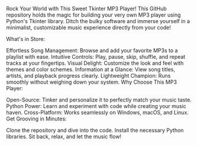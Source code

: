 Rock Your World with This Sweet Tkinter MP3 Player!
This GitHub repository holds the magic for building your very own MP3 player using Python's Tkinter library. Ditch the bulky software and immerse yourself in a minimalist, customizable music experience directly from your code!

What's in Store:

Effortless Song Management: Browse and add your favorite MP3s to a playlist with ease.
Intuitive Controls: Play, pause, skip, shuffle, and repeat tracks at your fingertips.
Visual Delight: Customize the look and feel with themes and color schemes.
Information at a Glance: View song titles, artists, and playback progress clearly.
Lightweight Champion: Runs smoothly without weighing down your system.
Why Choose This MP3 Player:

Open-Source: Tinker and personalize it to perfectly match your music taste.
Python Power: Learn and experiment with code while creating your music haven.
Cross-Platform: Works seamlessly on Windows, macOS, and Linux.
Get Grooving in Minutes:

Clone the repository and dive into the code.
Install the necessary Python libraries.
Sit back, relax, and let the music flow!
